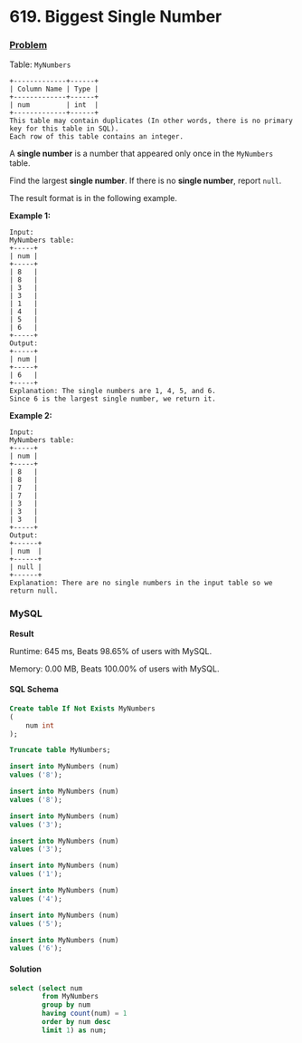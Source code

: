 # 619. Biggest Single Number

### [Problem](https://leetcode.com/problems/biggest-single-number/description)

Table: `MyNumbers`

```
+-------------+------+
| Column Name | Type |
+-------------+------+
| num         | int  |
+-------------+------+
This table may contain duplicates (In other words, there is no primary key for this table in SQL).
Each row of this table contains an integer.
```

A **single number** is a number that appeared only once in the `MyNumbers` table.

Find the largest **single number**. If there is no **single number**, report `null`.

The result format is in the following example.

**Example 1:**

```
Input: 
MyNumbers table:
+-----+
| num |
+-----+
| 8   |
| 8   |
| 3   |
| 3   |
| 1   |
| 4   |
| 5   |
| 6   |
+-----+
Output: 
+-----+
| num |
+-----+
| 6   |
+-----+
Explanation: The single numbers are 1, 4, 5, and 6.
Since 6 is the largest single number, we return it.
```

**Example 2:**

```
Input: 
MyNumbers table:
+-----+
| num |
+-----+
| 8   |
| 8   |
| 7   |
| 7   |
| 3   |
| 3   |
| 3   |
+-----+
Output: 
+------+
| num  |
+------+
| null |
+------+
Explanation: There are no single numbers in the input table so we return null.
```

### MySQL

**Result**

Runtime: 645 ms, Beats 98.65% of users with MySQL.

Memory: 0.00 MB, Beats 100.00% of users with MySQL.

#### SQL Schema

```sql
Create table If Not Exists MyNumbers
(
    num int
);

Truncate table MyNumbers;

insert into MyNumbers (num)
values ('8');

insert into MyNumbers (num)
values ('8');

insert into MyNumbers (num)
values ('3');

insert into MyNumbers (num)
values ('3');

insert into MyNumbers (num)
values ('1');

insert into MyNumbers (num)
values ('4');

insert into MyNumbers (num)
values ('5');

insert into MyNumbers (num)
values ('6');
```

#### Solution

```sql
select (select num
        from MyNumbers
        group by num
        having count(num) = 1
        order by num desc
        limit 1) as num;
```
